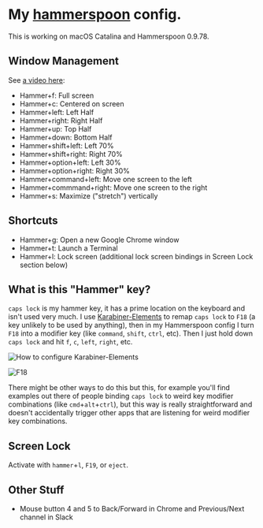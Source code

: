 # My [hammerspoon](http://www.hammerspoon.org/) config.

This is working on macOS Catalina and Hammerspoon 0.9.78.

## Window Management

See [a video here](https://youtu.be/OjS6LqKEPcA):

* Hammer+f: Full screen
* Hammer+c: Centered on screen
* Hammer+left: Left Half
* Hammer+right: Right Half
* Hammer+up: Top Half
* Hammer+down: Bottom Half
* Hammer+shift+left: Left 70%
* Hammer+shift+right: Right 70%
* Hammer+option+left: Left 30%
* Hammer+option+right: Right 30%
* Hammer+command+left: Move one screen to the left
* Hammer+commmand+right: Move one screen to the right
* Hammer+s: Maximize ("stretch") vertically

## Shortcuts

* Hammer+g: Open a new Google Chrome window
* Hammer+t: Launch a Terminal
* Hammer+l: Lock screen (additional lock screen bindings in Screen Lock section below)

## What is this "Hammer" key?

`caps lock` is my hammer key, it has a prime location on the keyboard and isn't used very much. I use [Karabiner-Elements](https://github.com/tekezo/Karabiner-Elements) to remap `caps lock` to `F18` (a key unlikely to be used by anything), then in my Hammerspoon config I turn `F18` into a modifier key (like `command`, `shift`, `ctrl`, etc). Then I just hold down `caps lock` and hit `f`, `c`, `left`, `right`, etc.

![How to configure Karabiner-Elements](Karabiner-Elements.png?raw=true "How to configure Karabiner-Elements")

![F18](apple-wireless-keyboard-numeric.png?raw=true "F18")

There might be other ways to do this but this, for example you'll find examples out there of people binding `caps lock` to weird key modifier combinations (like `cmd`+`alt`+`ctrl`), but this way is really straightforward and doesn't accidentally trigger other apps that are listening for weird modifier key combinations.

## Screen Lock

Activate with `hammer`+`l`, `F19`, or `eject`.

## Other Stuff

* Mouse button 4 and 5 to Back/Forward in Chrome and Previous/Next channel in Slack

